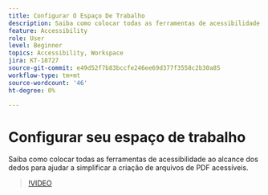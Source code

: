 ```yaml
---
title: Configurar O Espaço De Trabalho
description: Saiba como colocar todas as ferramentas de acessibilidade ao alcance dos dedos para ajudar a simplificar a criação de arquivos de PDF acessíveis
feature: Accessibility
role: User
level: Beginner
topics: Accessibility, Workspace
jira: KT-18727
source-git-commit: e49d52f7b83bccfe246ee69d377f3558c2b30a85
workflow-type: tm+mt
source-wordcount: '46'
ht-degree: 0%

---
```


# Configurar seu espaço de trabalho

Saiba como colocar todas as ferramentas de acessibilidade ao alcance dos dedos para ajudar a simplificar a criação de arquivos de PDF acessíveis.

>[!VIDEO](https://video.tv.adobe.com/v/3471621?quality=12&learn=on&hidetitle=true&captions=por_br)